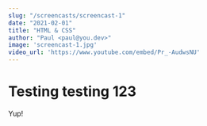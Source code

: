 ```yaml
---
slug: "/screencasts/screencast-1"
date: "2021-02-01"
title: "HTML & CSS"
author: "Paul <paul@you.dev>"
image: 'screencast-1.jpg'
video_url: 'https://www.youtube.com/embed/Pr_-AudwsNU'
---
```


# Testing testing 123

Yup!